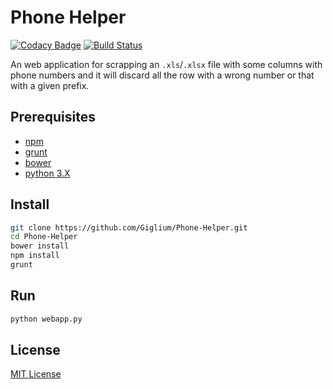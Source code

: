 # Phone Helper

[![Codacy Badge](https://api.codacy.com/project/badge/Grade/211ae7d0765443b586f91322b8d59394)](https://www.codacy.com/app/Giglium/Phone-Helper?utm_source=github.com&amp;utm_medium=referral&amp;utm_content=Giglium/Phone-Helper&amp;utm_campaign=Badge_Grade) [![Build Status](https://travis-ci.org/Giglium/Phone-Helper.svg?branch=master)](https://travis-ci.org/Giglium/Phone-Helper) 

An web application for scrapping an `.xls`/`.xlsx` file with some columns with phone numbers and it will discard all the row with a wrong number or that with a given prefix.

## Prerequisites

*   [npm](https://www.npmjs.com/)
*   [grunt](https://gruntjs.com/)
*   [bower](https://bower.io/)
*   [python 3.X](https://www.python.org/)

## Install

```sh
git clone https://github.com/Giglium/Phone-Helper.git
cd Phone-Helper
bower install
npm install
grunt
```

## Run

```sh
python webapp.py
```

## License

[MIT License](https://opensource.org/licenses/MIT)


